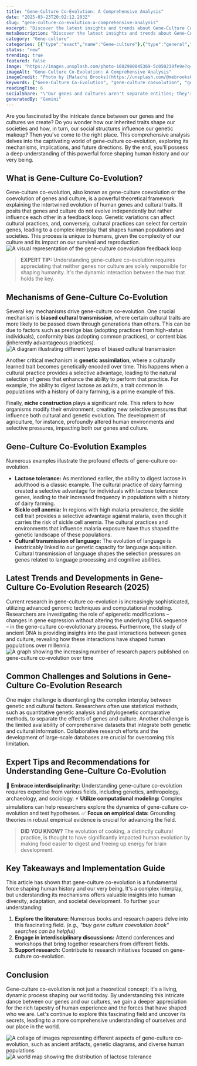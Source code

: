```yaml
---
title: "Gene-Culture Co-Evolution: A Comprehensive Analysis"
date: "2025-03-23T20:02:12.203Z"
slug: "gene-culture-co-evolution-a-comprehensive-analysis"
excerpt: "Discover the latest insights and trends about Gene-Culture Co-Evolution. This comprehensive guide covers everything you need to know about Gene-Culture Co-Evolution in 2025."
metaDescription: "Discover the latest insights and trends about Gene-Culture Co-Evolution. This comprehensive guide covers everything you need to know about Gene-Culture Co-..."
category: "Gene-culture"
categories: [{"type":"exact","name":"Gene-culture"},{"type":"general","name":"Evolutionary Biology"},{"type":"medium","name":"Human Evolution"},{"type":"specific","name":"Cultural Transmission"},{"type":"niche","name":"Meme Dynamics"}]
status: "new"
trending: true
featured: false
image: "https://images.unsplash.com/photo-1602980045369-5c050230fe9e?q=85&w=1200&fit=max&fm=webp&auto=compress"
imageAlt: "Gene-Culture Co-Evolution: A Comprehensive Analysis"
imageCredit: "Photo by [Malachi Brooks](https://unsplash.com/@mebrooks01) on Unsplash"
keywords: ["Gene-Culture Co-Evolution", "gene-culture coevolution", "gene culture co-evolution theory", "cultural evolution genetics", "human evolution genes culture", "coevolution of genes and culture", "gene-culture coevolution examples", "gene culture interaction", "buy gene culture coevolution book", "gene culture coevolution research papers"]
readingTime: 6
socialShare: "\"Our genes and cultures aren't separate entities; they're locked in a constant, co-evolving dance, shaping everything from our physical traits to our societal structures.\""
generatedBy: "Gemini"
---
```




Are you fascinated by the intricate dance between our genes and the cultures we create?  Do you wonder how our inherited traits shape our societies and how, in turn, our social structures influence our genetic makeup?  Then you've come to the right place. This comprehensive analysis delves into the captivating world of gene-culture co-evolution, exploring its mechanisms, implications, and future directions.  By the end, you'll possess a deep understanding of this powerful force shaping human history and our very being.

## What is Gene-Culture Co-Evolution?

Gene-culture co-evolution, also known as gene-culture coevolution or the coevolution of genes and culture, is a powerful theoretical framework explaining the intertwined evolution of human genes and cultural traits.  It posits that genes and culture do not evolve independently but rather influence each other in a feedback loop.  Genetic variations can affect cultural practices, and, conversely, cultural practices can select for certain genes, leading to a complex interplay that shapes human populations and societies. This process is unique to humans, given the complexity of our culture and its impact on our survival and reproduction. ![A visual representation of the gene-culture coevolution feedback loop](https://images.unsplash.com/photo-1648396705951-5dce63b1db84?q=85&w=1200&fit=max&fm=webp&auto=compress)

> **EXPERT TIP:**  Understanding gene-culture co-evolution requires appreciating that neither genes nor culture are solely responsible for shaping humanity. It's the dynamic interaction between the two that holds the key.

## Mechanisms of Gene-Culture Co-Evolution

Several key mechanisms drive gene-culture co-evolution.  One crucial mechanism is **biased cultural transmission**, where certain cultural traits are more likely to be passed down through generations than others. This can be due to factors such as prestige bias (adopting practices from high-status individuals), conformity bias (adopting common practices), or content bias (inherently advantageous practices). ![A diagram illustrating different types of biased cultural transmission](https://images.unsplash.com/photo-1677083802624-98769ec6cc07?q=85&w=1200&fit=max&fm=webp&auto=compress)

Another critical mechanism is **genetic assimilation**, where a culturally learned trait becomes genetically encoded over time. This happens when a cultural practice provides a selective advantage, leading to the natural selection of genes that enhance the ability to perform that practice.  For example, the ability to digest lactose as adults, a trait common in populations with a history of dairy farming, is a prime example of this.

Finally, **niche construction** plays a significant role. This refers to how organisms modify their environment, creating new selective pressures that influence both cultural and genetic evolution.  The development of agriculture, for instance, profoundly altered human environments and selective pressures, impacting both our genes and culture.

## Gene-Culture Co-Evolution Examples

Numerous examples illustrate the profound effects of gene-culture co-evolution.

* **Lactose tolerance:** As mentioned earlier, the ability to digest lactose in adulthood is a classic example.  The cultural practice of dairy farming created a selective advantage for individuals with lactose tolerance genes, leading to their increased frequency in populations with a history of dairy farming.
* **Sickle cell anemia:** In regions with high malaria prevalence, the sickle cell trait provides a selective advantage against malaria, even though it carries the risk of sickle cell anemia. The cultural practices and environments that influence malaria exposure have thus shaped the genetic landscape of these populations.
* **Cultural transmission of language:** The evolution of language is inextricably linked to our genetic capacity for language acquisition.  Cultural transmission of language shapes the selection pressures on genes related to language processing and cognitive abilities.

## Latest Trends and Developments in Gene-Culture Co-Evolution Research (2025)

Current research in gene-culture co-evolution is increasingly sophisticated, utilizing advanced genomic techniques and computational modeling.  Researchers are investigating the role of epigenetic modifications – changes in gene expression without altering the underlying DNA sequence – in the gene-culture co-evolutionary process.  Furthermore, the study of ancient DNA is providing insights into the past interactions between genes and culture, revealing how these interactions have shaped human populations over millennia.  ![A graph showing the increasing number of research papers published on gene-culture co-evolution over time](https://images.unsplash.com/photo-1675381065882-d82ee73aedcc?q=85&w=1200&fit=max&fm=webp&auto=compress)

## Common Challenges and Solutions in Gene-Culture Co-Evolution Research

One major challenge is disentangling the complex interplay between genetic and cultural factors.  Researchers often use statistical methods, such as quantitative genetic analysis and phylogenetic comparative methods, to separate the effects of genes and culture.  Another challenge is the limited availability of comprehensive datasets that integrate both genetic and cultural information.  Collaborative research efforts and the development of large-scale databases are crucial for overcoming this limitation.

## Expert Tips and Recommendations for Understanding Gene-Culture Co-Evolution

🔑 **Embrace interdisciplinarity:**  Understanding gene-culture co-evolution requires expertise from various fields, including genetics, anthropology, archaeology, and sociology.
⚡ **Utilize computational modeling:** Complex simulations can help researchers explore the dynamics of gene-culture co-evolution and test hypotheses.
✅ **Focus on empirical data:**  Grounding theories in robust empirical evidence is crucial for advancing the field.

> **DID YOU KNOW?** The evolution of cooking, a distinctly cultural practice, is thought to have significantly impacted human evolution by making food easier to digest and freeing up energy for brain development.

## Key Takeaways and Implementation Guide

This article has shown that gene-culture co-evolution is a fundamental force shaping human history and our very being.  It's a complex interplay, but understanding its mechanisms offers valuable insights into human diversity, adaptation, and societal development.  To further your understanding:

1. **Explore the literature:** Numerous books and research papers delve into this fascinating field. *(e.g., "buy gene culture coevolution book" searches can be helpful)*
2. **Engage in interdisciplinary discussions:** Attend conferences and workshops that bring together researchers from different fields.
3. **Support research:** Contribute to research initiatives focused on gene-culture co-evolution.

## Conclusion

Gene-culture co-evolution is not just a theoretical concept; it's a living, dynamic process shaping our world today.  By understanding this intricate dance between our genes and our cultures, we gain a deeper appreciation for the rich tapestry of human experience and the forces that have shaped who we are.  Let's continue to explore this fascinating field and uncover its secrets, leading to a more comprehensive understanding of ourselves and our place in the world.

![A collage of images representing different aspects of gene-culture co-evolution, such as ancient artifacts, genetic diagrams, and diverse human populations](https://images.unsplash.com/photo-1673219857183-dcf00470f16c?q=85&w=1200&fit=max&fm=webp&auto=compress)
![A world map showing the distribution of lactose tolerance](https://images.unsplash.com/photo-1602980045369-5c050230fe9e?q=85&w=1200&fit=max&fm=webp&auto=compress)

